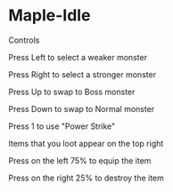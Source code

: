 # Maple-Idle
Controls

Press Left to select a weaker monster

Press Right to select a stronger monster

Press Up to swap to Boss monster

Press Down to swap to Normal monster

Press 1 to use "Power Strike"

Items that you loot appear on the top right

Press on the left 75% to equip the item

Press on the right 25% to destroy the item
